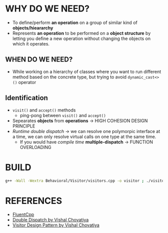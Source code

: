 # WHY DO WE NEED?
+ To define/perform __an operation__ on a group of similar kind of __objects/hieararchy__
+ Represents __an operation__ to be performed on a __object structure__ by letting you define a new operation without changing the objects on which it operates.

## WHEN DO WE NEED?
+ While working on a hierarchy of classes where you want to run different method based on the concrete type, but trying to avoid `dynamic_cast<>()` operator

## Identification
+ `visit()` and `accept()` methods 
    + ping-pong between `visit()` and `accept()`
+ Sepearates __objects__ from __operations__ &rarr; HIGH COHESION DESIGN PRINCIPLE
+ *Runtime* *double dispatch* &rarr; we can resolve one polymorpic interface at a time, we can only resolve virtual calls on one type at the same time.
    + If you would have *compile time* **multiple-dispatch** &rarr; FUNCTION OVERLOADING

# BUILD
```bash
g++ -Wall -Wextra Behavioral/Visitor/visitors.cpp -o visitor ; ./visitor ; rm -rf visitor
```


# REFERENCES
+ [FluentCpp](https://www.fluentcpp.com/2022/02/09/design-patterns-vs-design-principles-visitor/)
+ [Double Dispatch by Vishal Chovatiya](https://dzone.com/articles/double-dispatch-in-c)
+ [Visitor Design Pattern by Vishal Chovatiya](http://www.vishalchovatiya.com/double-dispatch-visitor-design-pattern-in-modern-cpp/)

